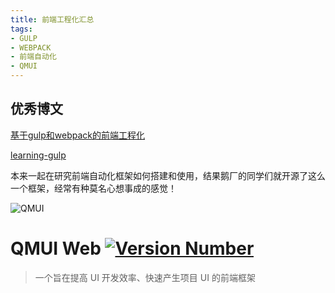 ```yaml
---
title: 前端工程化汇总
tags:
- GULP
- WEBPACK
- 前端自动化
- QMUI
---
```

## 优秀博文
[基于gulp和webpack的前端工程化](https://boke.io/ji-yu-gulphe-webpackde-qian-duan-gong-zuo-liu/)

[learning-gulp](https://github.com/demohi/learning-gulp)



本来一起在研究前端自动化框架如何搭建和使用，结果鹅厂的同学们就开源了这么一个框架，经常有种莫名心想事成的感觉！


![QMUI](https://raw.githubusercontent.com/QMUI/qmuidemo_web/master/public/style/images/independent/BannerForGithub_2x.png)
# QMUI Web [![Version Number](https://img.shields.io/npm/v/generator-qmui.svg?style=flat)](https://github.com/QMUI/qmui_web/ "Version Number")
> 一个旨在提高 UI 开发效率、快速产生项目 UI 的前端框架
